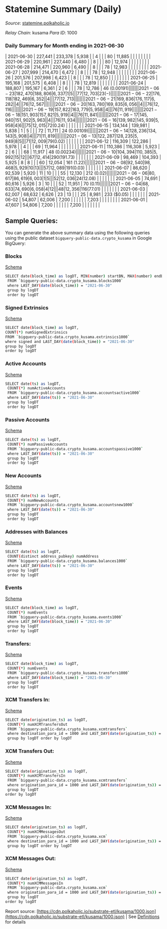 # Statemine Summary (Daily)

_Source_: [statemine.polkaholic.io](https://statemine.polkaholic.io)

*Relay Chain*: kusama
*Para ID*: 1000



### Daily Summary for Month ending in 2021-06-30


| 2021-06-30 | 227,441 | 233,378 | 5,938 |  | 4 |  |  | 80 | 11,885 |   |   |   |  |  |  |
| 2021-06-29 | 220,961 | 227,440 | 6,480 |  | 8 |  |  | 80 | 12,974 |   |   |   |  |  |  |
| 2021-06-28 | 214,471 | 220,960 | 6,490 |  | 8 |  |  | 78 | 12,983 |   |   |   |  |  |  |
| 2021-06-27 | 207,999 | 214,470 | 6,472 |  | 8 |  |  | 78 | 12,948 |   |   |   |  |  |  |
| 2021-06-26 | 201,576 | 207,998 | 6,423 |  | 8 |  |  | 78 | 12,850 |   |   |   |  |  |  |
| 2021-06-25 | 195,168 | 201,575 | 6,408 |  | 8 |  |  | 78 | 12,819 |   |   |   |  |  |  |
| 2021-06-24 | 188,807 | 195,167 | 6,361 | 2 | 6 |  |  | 78 | 12,786 | 46 ($0.00191) |   |   |  |  |  |
| 2021-06-23 | 182,470 | 188,806 | 6,337 | 1 | 5 |  |  | 77 | 12,703 | 23 (-) |   |   |  |  |  |
| 2021-06-22 | 176,118 | 182,469 | 6,352 |  | 4 |  |  | 77 | 12,713 |   |   |   |  |  |  |
| 2021-06-21 | 169,836 | 176,117 | 6,282 |  | 4 |  |  | 76 | 12,567 |   |   |   |  |  |  |
| 2021-06-20 | 163,780 | 169,835 | 6,056 |  | 4 |  |  | 76 | 12,116 |   |   |   |  |  |  |
| 2021-06-19 | 157,822 | 163,779 | 5,958 |  | 4 |  |  | 76 | 11,919 |   |   |   |  |  |  |
| 2021-06-18 | 151,903 | 157,821 | 5,919 |  | 4 |  |  | 76 | 11,841 |   |   |   |  |  |  |
| 2021-06-17 | 145,940 | 151,902 | 5,963 |  | 4 |  |  | 76 | 11,934 |   |   |   |  |  |  |
| 2021-06-16 | 139,982 | 145,939 | 5,958 | 4 | 6 |  |  | 75 | 12,015 | 72 ($0.24) |   |   |  |  |  |
| 2021-06-15 | 134,144 | 139,981 | 5,838 | 1 | 5 |  |  | 72 | 11,711 | 24 ($0.00109) |   |   |  |  |  |
| 2021-06-14 | 128,236 | 134,143 | 5,908 |  | 4 |  |  | 71 | 11,819 |   |   |   |  |  |  |
| 2021-06-13 | 122,287 | 128,235 | 5,949 | 8 | 5 |  |  | 71 | 12,009 | 79 ($0.02) |   |   |  |  |  |
| 2021-06-12 | 116,309 | 122,286 | 5,978 |  | 4 |  |  | 69 | 11,964 |   |   |   |  |  |  |
| 2021-06-11 | 110,386 | 116,308 | 5,923 | 2 | 6 |  |  | 68 | 11,917 | 48 ($0.00234) |   |   |  |  |  |
| 2021-06-10 | 104,394 | 110,385 | 5,992 | 15 | 12 |  |  | 67 | 12,414 | 290 ($191.73) |   |   |  |  |  |
| 2021-06-09 | 98,469 | 104,393 | 5,925 | 8 | 8 |  |  | 60 | 12,054 | 161 ($1.22) |   |   |  |  |  |
| 2021-06-08 | 92,540 | 98,468 | 5,929 | 10 | 13 |  |  | 57 | 12,089 | 191 ($0.03) |   |   |  |  |  |
| 2021-06-07 | 86,620 | 92,539 | 5,920 | 11 | 10 |  |  | 55 | 12,130 | 212 ($0.02) |   |   |  |  |  |
| 2021-06-06 | 80,617 | 86,619 | 6,003 | 1 | 5 |  |  | 52 | 12,036 | 24 ($12.08) |   |   |  |  |  |
| 2021-06-05 | 74,691 | 80,616 | 5,926 | 3 | 10 |  |  | 52 | 11,951 | 70 ($0.11) |   |   |  |  |  |
| 2021-06-04 | 68,633 | 74,690 | 6,058 | 4 | 12 |  |  | 48 | 12,356 | 116 ($77.01) |   |   |  |  |  |
| 2021-06-03 | 62,007 | 68,632 | 6,626 | 23 | 13 |  |  | 25 | 8,981 | 233 ($0.05) |   |   |  |  |  |
| 2021-06-02 | 54,807 | 62,006 | 7,200 |  |  |  |  |  | 7,203 |   |   |   |  |  |  |
| 2021-06-01 | 47,607 | 54,806 | 7,200 |  |  |  |  |  | 7,200 |   |   |   |  |  |  |

## Sample Queries:
You can generate the above summary data using the following queries using the public dataset `bigquery-public-data.crypto_kusama` in Google BigQuery:


### Blocks 

[Schema](https://github.com/colorfulnotion/substrate-etl/blob/main/schema/blocks.json)

```bash
SELECT date(block_time) as logDT, MIN(number) startBN, MAX(number) endBN, COUNT(*) numBlocks 
 FROM `bigquery-public-data.crypto_kusama.blocks1000`  
 where LAST_DAY(date(block_time)) = "2021-06-30" 
 group by logDT 
 order by logDT
```

### Signed Extrinsics 

[Schema](https://github.com/colorfulnotion/substrate-etl/blob/main/schema/extrinsics.json)

```bash
SELECT date(block_time) as logDT, 
COUNT(*) numSignedExtrinsics 
FROM `bigquery-public-data.crypto_kusama.extrinsics1000`  
where signed and LAST_DAY(date(block_time)) = "2021-06-30" 
group by logDT 
order by logDT
```

### Active Accounts 

[Schema](https://github.com/colorfulnotion/substrate-etl/blob/main/schema/accountsactive.json)

```bash
SELECT date(ts) as logDT, 
 COUNT(*) numActiveAccounts 
 FROM `bigquery-public-data.crypto_kusama.accountsactive1000` 
 where LAST_DAY(date(ts)) = "2021-06-30" 
 group by logDT 
 order by logDT
```

### Passive Accounts 

[Schema](https://github.com/colorfulnotion/substrate-etl/blob/main/schema/accountspassive.json)

```bash
SELECT date(ts) as logDT, 
 COUNT(*) numPassiveAccounts 
 FROM `bigquery-public-data.crypto_kusama.accountspassive1000` 
 where LAST_DAY(date(ts)) = "2021-06-30" 
 group by logDT 
 order by logDT
```

### New Accounts 

[Schema](https://github.com/colorfulnotion/substrate-etl/blob/main/schema/accountsnew.json)

```bash
SELECT date(ts) as logDT, 
 COUNT(*) numNewAccounts 
 FROM `bigquery-public-data.crypto_kusama.accountsnew1000` 
 where LAST_DAY(date(ts)) = "2021-06-30" 
 group by logDT
 order by logDT
```

### Addresses with Balances 

[Schema](https://github.com/colorfulnotion/substrate-etl/blob/main/schema/balances.json)

```bash
SELECT date(ts) as logDT,
 COUNT(distinct address_pubkey) numAddress 
 FROM `bigquery-public-data.crypto_kusama.balances1000` 
 where LAST_DAY(date(ts)) = "2021-06-30" 
 group by logDT 
 order by logDT
```

### Events 

[Schema](https://github.com/colorfulnotion/substrate-etl/blob/main/schema/events.json)

```bash
SELECT date(block_time) as logDT, 
 COUNT(*) numEvents 
 FROM `bigquery-public-data.crypto_kusama.events1000` 
 where LAST_DAY(date(block_time)) = "2021-06-30" 
 group by logDT 
 order by logDT
```

### Transfers:

[Schema](https://github.com/colorfulnotion/substrate-etl/blob/main/schema/transfers.json)

```bash
SELECT date(block_time) as logDT, 
 COUNT(*) numEvents 
 FROM `bigquery-public-data.crypto_kusama.transfers1000` 
 where LAST_DAY(date(block_time)) = "2021-06-30" 
 group by logDT 
 order by logDT
```

### XCM Transfers In: 

[Schema](https://github.com/colorfulnotion/substrate-etl/blob/main/schema/xcmtransfers.json)

```bash
SELECT date(origination_ts) as logDT, 
 COUNT(*) numXCMTransfersOut 
 FROM `bigquery-public-data.crypto_kusama.xcmtransfers` 
 where destination_para_id = 1000 and LAST_DAY(date(origination_ts)) = "2021-06-30" 
 group by logDT order by logDT
```

### XCM Transfers Out: 

[Schema](https://github.com/colorfulnotion/substrate-etl/blob/main/schema/xcmtransfers.json)

```bash
SELECT date(origination_ts) as logDT, 
 COUNT(*) numXCMTransfersIn 
 FROM `bigquery-public-data.crypto_kusama.xcmtransfers` 
 where origination_para_id = 1000 and LAST_DAY(date(origination_ts)) = "2021-06-30" 
 group by logDT 
order by logDT
```

### XCM Messages In: 

[Schema](https://github.com/colorfulnotion/substrate-etl/blob/main/schema/xcm.json)

```bash
SELECT date(origination_ts) as logDT, 
 COUNT(*) numXCMMessagesOut 
 FROM `bigquery-public-data.crypto_kusama.xcm` 
 where destination_para_id = 1000 and LAST_DAY(date(origination_ts)) = "2021-06-30" 
 group by logDT order by logDT
```

### XCM Messages Out: 

[Schema](https://github.com/colorfulnotion/substrate-etl/blob/main/schema/xcm.json)

```bash
SELECT date(origination_ts) as logDT, 
 COUNT(*) numXCMMessagesIn 
 FROM `bigquery-public-data.crypto_kusama.xcm` 
 where origination_para_id = 1000 and LAST_DAY(date(origination_ts)) = "2021-06-30" 
 group by logDT 
order by logDT
```


Report source: [https://cdn.polkaholic.io/substrate-etl/kusama/1000.json](https://cdn.polkaholic.io/substrate-etl/kusama/1000.json) | See [Definitions](/DEFINITIONS.md) for details
